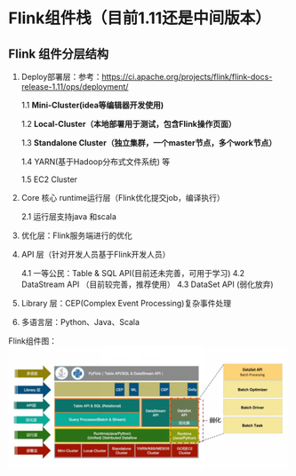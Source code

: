 # Flink组件栈（目前1.11还是中间版本）
## Flink 组件分层结构
1. Deploy部署层：参考：https://ci.apache.org/projects/flink/flink-docs-release-1.11/ops/deployment/

	1.1 **Mini-Cluster(idea等编辑器开发使用)**
	
	1.2 **Local-Cluster（本地部署用于测试，包含Flink操作页面）**
	
	1.3 **Standalone Cluster（独立集群，一个master节点，多个work节点）** 
	
	1.4 YARN(基于Hadoop分布式文件系统) 等
	
	1.5 EC2 Cluster
	
2. Core 核心 runtime运行层（Flink优化提交job，编译执行）
	
	2.1 运行层支持java 和scala

3. 优化层：Flink服务端进行的优化

4. API 层（针对开发人员基于Flink开发人员）
	
	4.1 一等公民：Table & SQL API(目前还未完善，可用于学习)
	4.2 DataStream API （目前较完善，推荐使用）
	4.3 DataSet API (弱化放弃)

5. Library 层：CEP(Complex Event Processing)复杂事件处理

6. 多语言层：Python、Java、Scala
	

Flink组件图：
![Image text](https://github.com/coderLinJ5945/flink/blob/release-1.11-me/linj/img/Flink%E6%9E%B6%E6%9E%84/Flink%E7%BB%84%E4%BB%B6%E6%A0%88.jpg)




